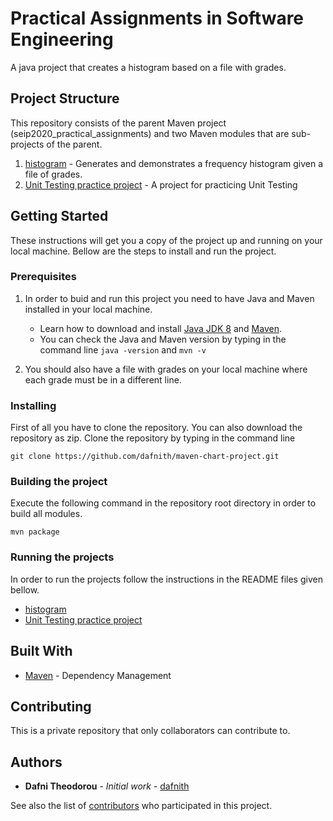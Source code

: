 # Practical Assignments in Software Engineering

A java project that creates a histogram based on a file with grades.


## Project Structure

This repository consists of the parent Maven project (seip2020_practical_assignments) and two Maven modules that are sub-projects of the parent.

1. [histogram](gradeshistogram) - Generates and demonstrates a frequency histogram given a file of grades.
2. [Unit Testing practice project](unittesting) - A project for practicing Unit Testing 

## Getting Started

These instructions will get you a copy of the project up and running on your local machine. Bellow are the steps to install and run the project.

### Prerequisites

1. In order to buid and run this project you need to have Java and Maven installed in your local machine.
    - Learn how to download and install [Java JDK 8](https://www.guru99.com/install-java.html) and [Maven](http://maven.apache.org/install.html).
    - You can check the Java and Maven version by typing in the command line `java -version` and `mvn -v`

2. You should also have a file with grades on your local machine where each grade must be in a different line.

### Installing

First of all you have to clone the repository. You can also download the repository as zip.
Clone the repository by typing in the command line

```
git clone https://github.com/dafnith/maven-chart-project.git
```

### Building the project

Execute the following command in the repository root directory in order to build all modules.
```
mvn package
```

### Running the projects

In order to run the projects follow the instructions in the README files given bellow.

- [histogram](gradeshistogram/README.md)
- [Unit Testing practice project](unittesting/README.md)


## Built With

* [Maven](https://maven.apache.org/) - Dependency Management

## Contributing

This is a private repository that only collaborators can contribute to.


## Authors

* **Dafni Theodorou** - *Initial work* - [dafnith](https://github.com/dafnith)

See also the list of [contributors](https://github.com/dafnith/maven-chart-project/contributors) who participated in this project.



